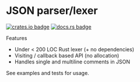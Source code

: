 # JSON parser/lexer

[![crates.io badge](https://img.shields.io/crates/v/simple-json-parser?style=flat-square)](https://crates.io/crates/simple-json-parser)
[![docs.rs badge](https://img.shields.io/docsrs/simple-json-parser?style=flat-square)](https://docs.rs/simple-json-parser/latest)

Features
- Under < 200 LOC Rust lexer (+ no dependencies)
- Visiting / callback based API (no allocation)
- Handles single and multiline comments in JSON

See examples and tests for usage.
